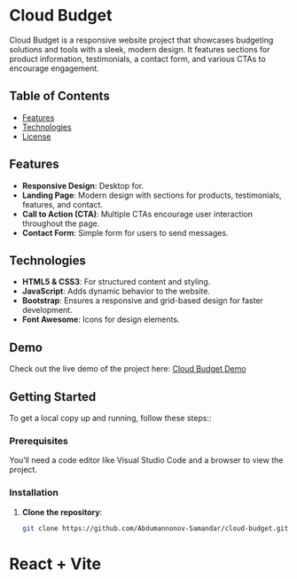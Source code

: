 # Cloud Budget

Cloud Budget is a responsive website project that showcases budgeting solutions and tools with a sleek, modern design. It features sections for product information, testimonials, a contact form, and various CTAs to encourage engagement. 

## Table of Contents

- [Features](#features)
- [Technologies](#technologies)
- [License](#license)

## Features

- **Responsive Design**: Desktop for.
- **Landing Page**: Modern design with sections for products, testimonials, features, and contact.
- **Call to Action (CTA)**: Multiple CTAs encourage user interaction throughout the page.
- **Contact Form**: Simple form for users to send messages.

## Technologies

- **HTML5 & CSS3**: For structured content and styling.
- **JavaScript**: Adds dynamic behavior to the website.
- **Bootstrap**: Ensures a responsive and grid-based design for faster development.
- **Font Awesome**: Icons for design elements.
  
## Demo

Check out the live demo of the project here: [Cloud Budget Demo](https://tranquil-puppy-393be9.netlify.app/)

## Getting Started

To get a local copy up and running, follow these steps::

### Prerequisites

You’ll need a code editor like Visual Studio Code and a browser to view the project.

### Installation

1. **Clone the repository**:
   ```bash
   git clone https://github.com/Abdumannonov-Samandar/cloud-budget.git
# React + Vite
